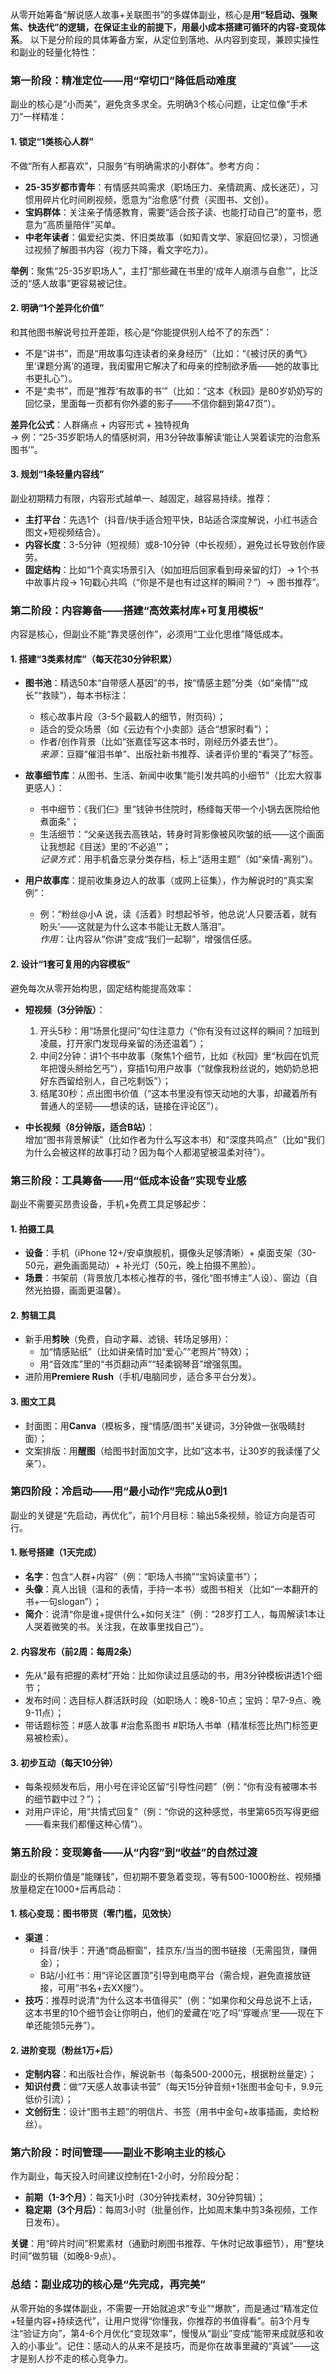 从零开始筹备“解说感人故事+关联图书”的多媒体副业，核心是**用“轻启动、强聚焦、快迭代”的逻辑，在保证主业的前提下，用最小成本搭建可循环的内容-变现体系**。
以下是分阶段的具体筹备方案，从定位到落地、从内容到变现，兼顾实操性和副业的轻量化特性：


### **第一阶段：精准定位——用“窄切口”降低启动难度**
副业的核心是“小而美”，避免贪多求全。先明确3个核心问题，让定位像“手术刀”一样精准：

#### 1. **锁定“1类核心人群”**  
不做“所有人都喜欢”，只服务“有明确需求的小群体”。参考方向：  
- **25-35岁都市青年**：有情感共鸣需求（职场压力、亲情疏离、成长迷茫），习惯用碎片化时间刷视频，愿意为“治愈感”付费（买图书、文创）。  
- **宝妈群体**：关注亲子情感教育，需要“适合孩子读、也能打动自己”的童书，愿意为“高质量陪伴”买单。  
- **中老年读者**：偏爱纪实类、怀旧类故事（如知青文学、家庭回忆录），习惯通过视频了解图书内容（视力下降，看文字吃力）。  

**举例**：聚焦“25-35岁职场人”，主打“那些藏在书里的‘成年人崩溃与自愈’”，比泛泛的“感人故事”更容易被记住。


#### 2. **明确“1个差异化价值”**  
和其他图书解说号拉开差距，核心是“你能提供别人给不了的东西”：  
- 不是“讲书”，而是“用故事勾连读者的亲身经历”（比如：“《被讨厌的勇气》里‘课题分离’的道理，我闺蜜用它解决了和母亲的控制欲矛盾——她的故事比书更扎心”）。  
- 不是“卖书”，而是“推荐‘有故事的书’”（比如：“这本《秋园》是80岁奶奶写的回忆录，里面每一页都有你外婆的影子——不信你翻到第47页”）。  

**差异化公式**：人群痛点 + 内容形式 + 独特视角  
→ 例：“25-35岁职场人的情感树洞，用3分钟故事解读‘能让人哭着读完的治愈系图书’”。


#### 3. **规划“1条轻量内容线”**  
副业初期精力有限，内容形式越单一、越固定，越容易持续。推荐：  
- **主打平台**：先选1个（抖音/快手适合短平快，B站适合深度解说，小红书适合图文+短视频结合）。  
- **内容长度**：3-5分钟（短视频）或8-10分钟（中长视频），避免过长导致创作疲劳。  
- **固定结构**：比如“1个真实场景引入（如加班后回家看到母亲留的灯）→ 1个书中故事片段→ 1句戳心共鸣（“你是不是也有过这样的瞬间？”）→ 图书推荐”。  


### **第二阶段：内容筹备——搭建“高效素材库+可复用模板”**  
内容是核心，但副业不能“靠灵感创作”，必须用“工业化思维”降低成本。

#### 1. **搭建“3类素材库”（每天花30分钟积累）**  
- **图书池**：精选50本“自带感人基因”的书，按“情感主题”分类（如“亲情”“成长”“救赎”），每本书标注：  
  - 核心故事片段（3-5个最戳人的细节，附页码）；  
  - 适合的受众场景（如《云边有个小卖部》适合“想家时看”）；  
  - 作者/创作背景（比如“张嘉佳写这本书时，刚经历外婆去世”）。  
  *来源*：豆瓣“催泪书单”、出版社新书推荐、读者评价里的“看哭了”标签。  

- **故事细节库**：从图书、生活、新闻中收集“能引发共鸣的小细节”（比宏大叙事更感人）：  
  - 书中细节：《我们仨》里“钱钟书住院时，杨绛每天带一个小锅去医院给他煮面条”；  
  - 生活细节：“父亲送我去高铁站，转身时背影像被风吹皱的纸——这个画面让我想起《目送》里的‘不必追’”；  
  *记录方式*：用手机备忘录分类存档，标上“适用主题”（如“亲情-离别”）。  

- **用户故事库**：提前收集身边人的故事（或网上征集），作为解说时的“真实案例”：  
  - 例：“粉丝@小A 说，读《活着》时想起爷爷，他总说‘人只要活着，就有盼头’——这就是为什么这本书能让无数人落泪”。  
  *作用*：让内容从“你讲”变成“我们一起聊”，增强信任感。

#### 2. **设计“1套可复用的内容模板”**  
避免每次从零开始构思，固定结构能提高效率：  
- **短视频（3分钟版）**：  
  1. 开头5秒：用“场景化提问”勾住注意力（“你有没有过这样的瞬间？加班到凌晨，打开家门发现母亲留的汤还温着”）；  
  2. 中间2分钟：讲1个书中故事（聚焦1个细节，比如《秋园》里“秋园在饥荒年把馒头掰给乞丐”），穿插1句用户故事（“就像我粉丝说的，她奶奶总把好东西留给别人，自己吃剩饭”）；  
  3. 结尾30秒：点出图书价值（“这本书里没有惊天动地的大事，却藏着所有普通人的坚韧——想读的话，链接在评论区”）。  

- **中长视频（8分钟版，适合B站）**：  
  增加“图书背景解读”（比如作者为什么写这本书）和“深度共鸣点”（比如“我们为什么会被这样的故事打动？因为每个人都渴望被温柔对待”）。  


### **第三阶段：工具筹备——用“低成本设备”实现专业感**  
副业不需要买昂贵设备，手机+免费工具足够起步：  

#### 1. **拍摄工具**  
- **设备**：手机（iPhone 12+/安卓旗舰机，摄像头足够清晰）+ 桌面支架（30-50元，避免画面晃动）+ 补光灯（50元，晚上拍摄不黑脸）。  
- **场景**：书架前（背景放几本核心推荐的书，强化“图书博主”人设）、窗边（自然光拍摄，画面更温馨）。  

#### 2. **剪辑工具**  
- 新手用**剪映**（免费，自动字幕、滤镜、转场足够用）：  
  - 加“情感贴纸”（比如讲亲情时加“爱心”“老照片”特效）；  
  - 用“音效库”里的“书页翻动声”“轻柔钢琴音”增强氛围。  
- 进阶用**Premiere Rush**（手机/电脑同步，适合多平台分发）。  

#### 3. **图文工具**  
- 封面图：用**Canva**（模板多，搜“情感/图书”关键词，3分钟做一张吸睛封面）；  
- 文案排版：用**醒图**（给图书封面加文字，比如“这本书，让30岁的我读懂了父亲”）。  


### **第四阶段：冷启动——用“最小动作”完成从0到1**  
副业的关键是“先启动，再优化”，前1个月目标：输出5条视频，验证方向是否可行。  

#### 1. **账号搭建（1天完成）**  
- **名字**：包含“人群+内容”（例：“职场人书摘”“宝妈读童书”）；  
- **头像**：真人出镜（温和的表情，手持一本书）或图书相关（比如“一本翻开的书+一句slogan”）；  
- **简介**：说清“你是谁+提供什么+如何关注”（例：“28岁打工人，每周解读1本让人哭着微笑的书。关注我，在故事里找自己”）。  

#### 2. **内容发布（前2周：每周2条）**  
- 先从“最有把握的素材”开始：比如你读过且感动的书，用3分钟模板讲透1个细节；  
- 发布时间：选目标人群活跃时段（如职场人：晚8-10点；宝妈：早7-9点、晚9-11点）；  
- 带话题标签：#感人故事 #治愈系图书 #职场人书单（精准标签比热门标签更易被检索）。  

#### 3. **初步互动（每天10分钟）**  
- 每条视频发布后，用小号在评论区留“引导性问题”（例：“你有没有被哪本书的细节戳中过？”）；  
- 对用户评论，用“共情式回复”（例：“你说的这种感觉，书里第65页写得更细——看来我们都懂这种心情”）。  


### **第五阶段：变现筹备——从“内容”到“收益”的自然过渡**  
副业的长期价值是“能赚钱”，但初期不要急着变现，等有500-1000粉丝、视频播放量稳定在1000+后再启动：  

#### 1. **核心变现：图书带货（零门槛，见效快）**  
- **渠道**：  
  - 抖音/快手：开通“商品橱窗”，挂京东/当当的图书链接（无需囤货，赚佣金）；  
  - B站/小红书：用“评论区置顶”引导到电商平台（需合规，避免直接放链接，可用“书名+去XX搜”）。  
- **技巧**：推荐时说清“为什么这本书值得买”（例：“如果你和父母总说不上话，这本书里的10个细节会让你明白，他们的爱藏在‘吃了吗’‘穿暖点’里——现在下单还能领5元券”）。  

#### 2. **进阶变现（粉丝1万+后）**  
- **定制内容**：和出版社合作，解说新书（每条500-2000元，根据粉丝量定）；  
- **知识付费**：做“7天感人故事读书营”（每天15分钟音频+1张图书金句卡，9.9元低价引流）；  
- **文创衍生**：设计“图书主题”的明信片、书签（用书中金句+故事插画，卖给粉丝）。  


### **第六阶段：时间管理——副业不影响主业的核心**  
作为副业，每天投入时间建议控制在1-2小时，分阶段分配：  
- **前期（1-3个月）**：每天1小时（30分钟找素材，30分钟剪辑）；  
- **稳定期（3个月后）**：每周3小时（批量创作，比如周末集中剪3条视频，工作日发布）。  

**关键**：用“碎片时间”积累素材（通勤时刷图书推荐、午休时记故事细节），用“整块时间”做剪辑（如晚8-9点）。  


### **总结：副业成功的核心是“先完成，再完美”**  
从零开始的多媒体副业，不需要一开始就追求“专业”“爆款”，而是通过“精准定位+轻量内容+持续迭代”，让用户觉得“你懂我，你推荐的书值得看”。前3个月专注“验证方向”，第4-6个月优化“变现效率”，慢慢从“副业”变成“能带来成就感和收入的小事业”。记住：感动人的从来不是技巧，而是你在故事里藏的“真诚”——这才是别人抄不走的核心竞争力。